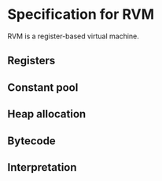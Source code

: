 # Specification for RVM
RVM is a register-based virtual machine.

## Registers

## Constant pool

## Heap allocation

## Bytecode

## Interpretation
